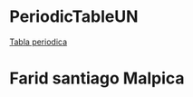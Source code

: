 # PeriodicTableUN

[Tabla periodica](https://santiago2904-hub.github.io/Pagina-web-tabla-peri-dica-/)

# Farid santiago Malpica
